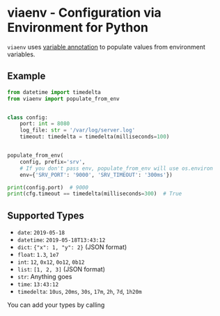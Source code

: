 # viaenv - Configuration via Environment for Python

`viaenv` uses [variable annotation](https://www.python.org/dev/peps/pep-0526/)
to populate values from environment variables.

## Example

```python
from datetime import timedelta
from viaenv import populate_from_env


class config:
    port: int = 8080
    log_file: str = '/var/log/server.log'
    timeout: timedelta = timedelta(milliseconds=100)


populate_from_env(
    config, prefix='srv',
    # If you don't pass env, populate_from_env will use os.environ
    env={'SRV_PORT': '9000', 'SRV_TIMEOUT': '300ms'})

print(config.port)  # 9000
print(cfg.timeout == timedelta(milliseconds=300)  # True
```

## Supported Types

- `date`: `2019-05-18`
- `datetime`: `2019-05-18T13:43:12`
- `dict`: `{"x": 1, "y": 2}` (JSON format)
- `float`: `1.3`, `1e7`
- `int`: `12`, `0x12`, `0o12`, `0b12`
- `list`: `[1, 2, 3]` (JSON format)
- `str`: Anything goes
- `time`: `13:43:12`
- `timedelta`: `10us`, `20ms`, `30s`, `17m`, `2h`, `7d`, `1h20m`

You can add your types by calling 
